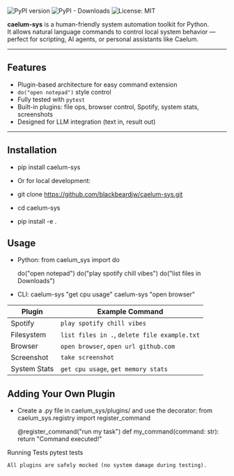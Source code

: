 ![PyPI version](https://img.shields.io/pypi/v/caelum-sys)
![PyPI - Downloads](https://img.shields.io/pypi/dm/caelum-sys)
![License: MIT](https://img.shields.io/badge/License-MIT-yellow.svg)

**caelum-sys** is a human-friendly system automation toolkit for Python.  
It allows natural language commands to control local system behavior — perfect for scripting, AI agents, or personal assistants like Caelum.

---

## Features

- Plugin-based architecture for easy command extension
- `do("open notepad")` style control
- Fully tested with `pytest`
- Built-in plugins: file ops, browser control, Spotify, system stats, screenshots
- Designed for LLM integration (text in, result out)

---

## Installation

- pip install caelum-sys

- Or for local development:
- git clone https://github.com/blackbeardjw/caelum-sys.git
- cd caelum-sys
- pip install -e .

## Usage
- Python:
    from caelum_sys import do

    do("open notepad")
    do("play spotify chill vibes")
    do("list files in Downloads")

- CLI:
    caelum-sys "get cpu usage"
    caelum-sys "open browser"

| Plugin       | Example Command                              |
| ------------ | -------------------------------------------- |
| Spotify      | `play spotify chill vibes`                   |
| Filesystem   | `list files in .`, `delete file example.txt` |
| Browser      | `open browser`, `open url github.com`        |
| Screenshot   | `take screenshot`                            |
| System Stats | `get cpu usage`, `get memory stats`          |


## Adding Your Own Plugin
- Create a .py file in caelum_sys/plugins/ and use the decorator:
    from caelum_sys.registry import register_command

    @register_command("run my task")
    def my_command(command: str):
        return "Command executed!"

 Running Tests
    pytest tests

    All plugins are safely mocked (no system damage during testing).